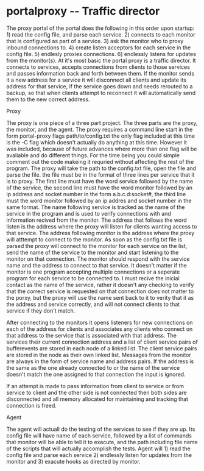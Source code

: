 portalproxy  -- Traffic director 
===========


The proxy portal of the portal does the following in this order upon startup: 1) read the config file, and parse each service. 2) connects to each monitor that is configured as part of a service. 3) ask the monitor who to proxy inbound connections to. 4) create listen acceptors for each service in the config file. 5) endlesly proxies connections. 6) endlessly listens for updates from the monitor(s). At it's most basic the portal proxy is a traffic director. It connects to services, accepts connections from clients to those services and passes information back and forth between them. If the monitor sends it a new address for a service it will disconnect all clients and update its address for that service, if the service goes down and needs rerouted to a backup, so that when clients attempt to reconnect it will automatically send them to the new correct address. 

Proxy

The proxy is one piece of a three part project.  The three parts are the proxy, the monitor, and the agent. The proxy requires a command line start in the form portal-proxy flags path/to/config.txt the only flag included at this time is the -C flag which doesn't actually do anything at this time. However it was included, because of future advances where more than one flag will be avaliable and do different things. For the time being you could simple comment out the code makeing it requried without affecting the rest of the program. The proxy will take the path to the config.txt file, open the file and parse the file. the file must be in the format of three lines per service that it is to proxy. The first line must have the word service followed by the name of the service, the second line must have the word monitor followed by an ip address and socket number in the form a.b.c.d:socket#, the third line must the word monitor followed by an ip addres and socket number in the same format. The name following service is tracked as the name of the service in the program and is used to verify connections with and information recived from the monitor. The address that follows the word listen is the address where the proxy will listen for clients wanting access to that service. The address following monitor is the address where the proxy will atttempt to connect to the monitor. As soon as the config.txt file is parsed the proxy will connect to the monitor for each service on the list, send the name of the service to the monitor and start listening to the monitor on that connection. The monitor should respond with the service name and the address to connect to that service. It doesn't matter if the monitor is one program accepting multiple connections or a seperate program for each service to be connected to. I must recive the inicial contact as the name of the service, rather it doesn't any checking to verify that the correct service is requested on that connection does not matter to the porxy, but the proxy will use the name sent back to it to verity that it as the address and service correctly, and will not connect clients to that service if they don't match. 

After connecting to the monitors it opens listeners for new connections on each of the address for clients and associates any clients who connect on that address to the service that is associated with that address. The services their current connection address and a list of client service pairs of bufferevents are stored in each node of a linked list. The client service pairs are stored in the node as their own linked list. Messages from the monitor are always in the form of service name and address pairs. If the address is the same as the one already connected to or the name of the service doesn't match the one assigned to that connection the input is ignored. 

If an attempt is made to pass information from client to service or from service to client and the other side is not connected then both sides are disconnected and all memory allocated for maintaining and tracking that connection is freed. 

Agent 

The agent will actuall do the testing of the services to see if they are up. Its config file will have name of each service, followed by a list of commands that monitor will be able to tell it to exacute, and the path including file name of the scripts that will actually accomplish the tests. Agent will 1) read the config file and parse each service 2) endlessly listen for updates from the monitor and 3) exacute hooks as directed by monitor. 